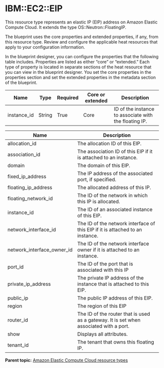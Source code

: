 # IBM::EC2::EIP

This resource type represents an elastic IP \(EIP\) address on Amazon Elastic Compute Cloud. It extends the type OS::Neutron::FloatingIP.

The blueprint uses the core properties and extended properties, if any, from this resource type. Review and configure the applicable heat resources that apply to your configuration information.

In the blueprint designer, you can configure the properties that the following table includes. Properties are listed as either “core” or “extended.” Each type of property is located in separate sections of the heat resource that you can view in the blueprint designer. You set the core properties in the properties section and set the extended properties in the metadata section of the blueprint.

|Name|Type|Required|Core or extended|Description|
|----|----|--------|----------------|-----------|
|instance\_id|String|True|Core|ID of the instance to associate with the floating IP.|

|Name|Description|
|----|-----------|
|allocation\_id|The allocation ID of this EIP.|
|association\_id|The association ID of this EIP if it is attached to an instance.|
|domain|The domain of this EIP.|
|fixed\_ip\_address|The IP address of the associated port, if specified.|
|floating\_ip\_address|The allocated address of this IP.|
|floating\_network\_id|The ID of the network in which this IP is allocated.|
|instance\_id|The ID of an associated instance of this EIP.|
|network\_interface\_id|The ID of the network interface of this EIP if it is attached to an instance.|
|network\_interface\_owner\_id|The ID of the network interface owner if it is attached to an instance.|
|port\_id|The ID of the port that is associated with this IP|
|private\_ip\_address|The private IP address of the instance that is attached to this EIP.|
|public\_ip|The public IP address of this EIP.|
|region|The region of this EIP|
|router\_id|The ID of the router that is used as a gateway. It is set when associated with a port.|
|show|Displays all attributes.|
|tenant\_id|The tenant that owns this floating IP.|

**Parent topic:** [Amazon Elastic Compute Cloud resource types](../../com.ibm.edt.heat.reference.doc/topics/ref_heat_types_ec2_ov.md)

